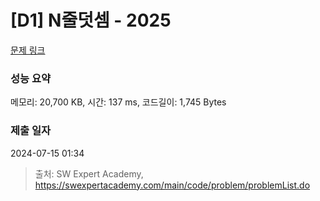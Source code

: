 # [D1] N줄덧셈 - 2025 

[문제 링크](https://swexpertacademy.com/main/code/problem/problemDetail.do?contestProbId=AV5QFZtaAscDFAUq) 

### 성능 요약

메모리: 20,700 KB, 시간: 137 ms, 코드길이: 1,745 Bytes

### 제출 일자

2024-07-15 01:34



> 출처: SW Expert Academy, https://swexpertacademy.com/main/code/problem/problemList.do